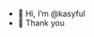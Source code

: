- 👋 Hi, I’m @kasyful
- 👀 Thank you

<!---
kasyful/kasyful is a ✨ special ✨ repository because its `README.md` (this file) appears on your GitHub profile.
You can click the Preview link to take a look at your changes.
--->
